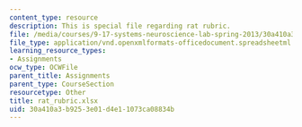 ```yaml
---
content_type: resource
description: This is special file regarding rat rubric.
file: /media/courses/9-17-systems-neuroscience-lab-spring-2013/30a410a3b9253e01d4e11073ca08834b_rat_rubric.xlsx
file_type: application/vnd.openxmlformats-officedocument.spreadsheetml.sheet
learning_resource_types:
- Assignments
ocw_type: OCWFile
parent_title: Assignments
parent_type: CourseSection
resourcetype: Other
title: rat_rubric.xlsx
uid: 30a410a3-b925-3e01-d4e1-1073ca08834b
---
```

